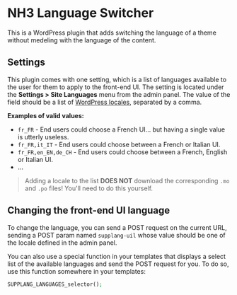 # NH3 Language Switcher

This is a WordPress plugin that adds switching the language of a theme without medeling with the language of the content.

## Settings

This plugin comes with one setting, which is a list of languages available to the user for them to apply to the front-end UI.
The setting is located under the **Settings > Site Languages** menu from the admin panel.
The value of the field should be a list of [WordPress locales](https://translate.wordpress.org/), separated by a comma.

**Examples of valid values:**
* `fr_FR` - End users could choose a French UI... but having a single value is utterly useless.
* `fr_FR,it_IT` - End users could choose between a French or Italian UI.
* `fr_FR,en_EN,de_CH` - End users could choose between a French, English or Italian UI.
* ...

> Adding a locale to the list **DOES NOT** download the corresponding `.mo` and `.po` files! You'll need to do this yourself.

## Changing the front-end UI language

To change the language, you can send a POST request on the current URL, sending a POST param named `supplang-uil` whose value should be one of the locale defined in the admin panel.

You can also use a special function in your templates that displays a select list of the available languages and send the POST request for you. To do so, use this function somewhere in your templates:

```php
SUPPLANG_LANGUAGES_selector();
```
